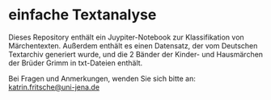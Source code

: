 # einfache Textanalyse

Dieses Repository enthält ein Juypiter-Notebook zur Klassifikation von Märchentexten.
Außerdem enthält es einen Datensatz, der vom Deutschen Textarchiv generiert wurde, und die 2 Bänder der Kinder- und Hausmärchen der Brüder Grimm in txt-Dateien enthält.

Bei Fragen und Anmerkungen, wenden Sie sich bitte an:
katrin.fritsche@uni-jena.de
